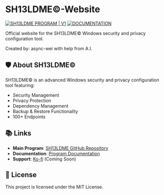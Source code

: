# SH13LDME©-Website

[![SH13LDME PROGRAM | V1](https://img.shields.io/badge/SH13LDME%20PROGRAM-V1-00ffbf?style=for-the-badge&logo=shield&logoColor=white)](https://github.com/mi-lrn/SH13LDME)
[![DOCUMENTATION](https://img.shields.io/badge/PROGRAM-DOCUMENTATION-blue?style=for-the-badge&logo=book&logoColor=white)](https://github.com/mi-lrn/SH13LDME/blob/main/README.md)

Official website for the SH13LDME© Windows security and privacy configuration tool.

Created by: async-wei with help from A.I.

## 🛡️ About SH13LDME©

SH13LDME© is an advanced Windows security and privacy configuration tool featuring:
- Security Management
- Privacy Protection
- Dependency Management
- Backup & Restore Functionality
- 100+ Endpoints

## 📚 Links

- **Main Program**: [SH13LDME GitHub Repository](https://github.com/mi-lrn/SH13LDME)
- **Documentation**: [Program Documentation](https://github.com/mi-lrn/SH13LDME/blob/main/README.md)
- **Support**: [Ko-fi](https://ko-fi.com/) (Coming Soon)

## 📄 License

This project is licensed under the MIT License.
